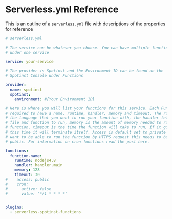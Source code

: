 <!--
title: Serverless Framework - Spotinst Guide - Serverless.yml Reference 
menuText: Serverless.yml
menuOrder: 5
description: Serverless.yml reference
layout: Doc
-->
# Serverless.yml Reference

This is an outline of a `serverless.yml` file with descriptions of the properties for reference

```yml
# serverless.yml

# The service can be whatever you choose. You can have multiple functions 
# under one service

service: your-service

# The provider is Spotinst and the Environment ID can be found on the 
# Spotinst Console under Functions

provider:
  name: spotinst
  spotinst:
    environment: #{Your Environment ID}

# Here is where you will list your functions for this service. Each Function is 
# required to have a name, runtime, handler, memory and timeout. The runtime is 
# the language that you want to run your function with, the handler tells which 
# file and function to run, memory is the amount of memory needed to run your 
# function, timeout is the time the function will take to run, if it goes over 
# this time it will terminate itself. Access is default set to private so if you 
# want to be able to run the function by HTTPS request this needs to be set to 
# public. For information on cron functions read the post here.

functions:
  function-name:
    runtime: nodejs4.8
    handler: handler.main
    memory: 128
    timeout: 30
#    access: public
#    cron:
#      active: false
#      value: '*/1 * * * *'


plugins:
  - serverless-spotinst-functions
```

